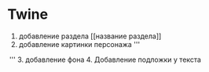# Twine
1. добавление раздела [[название раздела]]
2. добавление картинки персонажа
'''
<img src=''>
'''
3. добавление фона
4. Добавление подложки у текста
